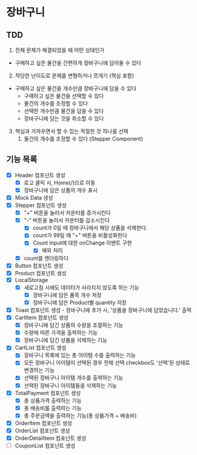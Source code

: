 # 장바구니

## TDD

1. 전체 문제가 해결되었을 때 어떤 상태인가

- 구매하고 싶은 물건을 간편하게 장바구니에 담아둘 수 있다

2. 적당한 난이도로 문제를 변형하거나 쪼개기 (핵심 포함)

- 구매하고 싶은 물건을 개수만큼 장바구니에 담을 수 있다
  - 구매하고 싶은 물건을 선택할 수 있다
  - 물건의 개수를 조정할 수 있다
  - 선택한 개수만큼 물건을 담을 수 있다
  - 장바구니에 담는 것을 취소할 수 있다

3. 핵심과 가까우면서 할 수 있는 적절한 것 하나를 선택
   1. 물건의 개수를 조정할 수 있다 (Stepper Component)

## 기능 목록

- [x] Header 컴포넌트 생성
  - [x] 로고 클릭 시, Home(/)으로 이동
  - [x] 장바구니에 담은 상품의 개수 표시
- [x] Mock Data 생성
- [x] Stepper 컴포넌트 생성
  - [x] "+" 버튼을 눌러서 카운터를 증가시킨다
  - [x] "-" 버튼을 눌러서 카운터를 감소시킨다
    - [x] count가 0일 때 장바구니에서 해당 상품을 삭제한다.
    - [x] count가 99일 때 "+" 버튼을 비활성화한다
    - [x] Count Input에 대한 onChange 이벤트 구현
      - [x] 예외 처리
  - [x] count를 렌더링하다
- [x] Button 컴포넌트 생성
- [x] Product 컴포넌트 생성
- [x] LocalStorage
  - [x] 새로고침 시에도 데이터가 사라지지 않도록 하는 기능
    - [x] 장바구니에 담은 품목 개수 저장
    - [x] 장바구니에 담은 Product별 quantity 저장
- [x] Toast 컴포넌트 생성 - 장바구니에 추가 시, '상품을 장바구니에 담았습니다.' 출력
- [x] CartItem 컴포넌트 생성
  - [x] 장바구니에 담긴 상품의 수량을 조절하는 기능
  - [x] 수량에 따른 가격을 출력하는 기능
  - [x] 장바구니에 담긴 상품을 삭제하는 기능
- [x] CartList 컴포넌트 생성
  - [x] 장바구니 목록에 있는 총 아이템 수를 출력하는 기능
  - [x] 모든 장바구니 아이템이 선택된 경우 전체 선택 checkbox도 '선택'된 상태로 변경하는 기능
  - [x] 선택된 장바구니 아이템 개수를 출력하는 기능
  - [x] 선택된 장바구니 아이템들을 삭제하는 기능
- [x] TotalPayment 컴포넌트 생성
  - [x] 총 상품가격 출력하는 기능
  - [x] 총 배송비를 출력하는 기능
  - [x] 총 주문금액을 출력하는 기능(총 상품가격 + 배송비)
- [x] OrderItem 컴포넌트 생성
- [x] OrderList 컴포넌트 생성
- [x] OrderDetailItem 컴포넌트 생성
- [ ] CouponList 컴포넌트 생성
